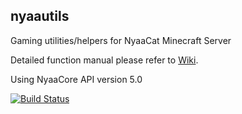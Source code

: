 ## nyaautils

Gaming utilities/helpers for NyaaCat Minecraft Server

Detailed function manual please refer to [Wiki](https://github.com/NyaaCat/nyaautils/wiki).

Using NyaaCore API version 5.0

[![Build Status](https://travis-ci.org/NyaaCat/NyaaUtils.svg?branch=master)](https://travis-ci.org/NyaaCat/NyaaUtils)

